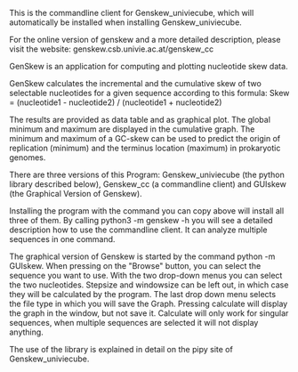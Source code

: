 This is the commandline client for Genskew_univiecube, which will automatically be installed when installing Genskew_univiecube.

For the online version of genskew and a more detailed description, please visit the website: genskew.csb.univie.ac.at/genskew_cc

GenSkew is an application for computing and plotting nucleotide skew data.

GenSkew calculates the incremental and the cumulative skew of two selectable nucleotides for a given sequence according to this formula:
Skew = (nucleotide1 - nucleotide2) / (nucleotide1 + nucleotide2)

The results are provided as data table and as graphical plot. The global minimum and maximum are displayed in the cumulative graph. The minimum and maximum of a GC-skew can be used to predict the origin of replication (minimum) and the terminus location (maximum) in prokaryotic genomes.

There are three versions of this Program: Genskew_univiecube (the python library described below), Genskew_cc (a commandline client) and GUIskew (the Graphical Version of Genskew). 

Installing the program with the command you can copy above will install all three of them. By calling python3 -m genskew -h you will see a detailed description how to use the commandline client. It can analyze multiple sequences in one command.

The graphical version of Genskew is started by the command python -m GUIskew. When pressing on the "Browse" button, you can select the sequence you want to use. With the two drop-down menus you can select the two nucleotides. Stepsize and windowsize can be left out, in which case they will be calculated by the program. The last drop down menu selects the file type in which you will save the Graph. Pressing calculate will display the graph in the window, but not save it. Calculate will only work for singular sequences, when multiple sequences are selected it will not display anything.

The use of the library is explained in detail on the pipy site of Genskew_univiecube.

